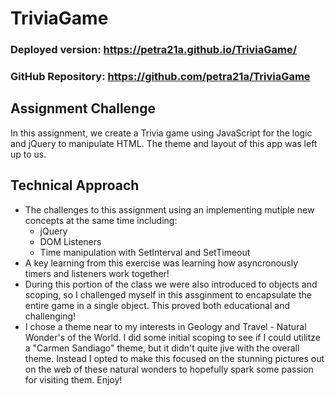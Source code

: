 # TriviaGame
### Deployed version: https://petra21a.github.io/TriviaGame/
### GitHub Repository: https://github.com/petra21a/TriviaGame
## Assignment Challenge
In this assignment, we create a Trivia game using JavaScript for the logic and jQuery to manipulate HTML. The theme and layout of this app was left up to us.
## Technical Approach
- The challenges to this assignment using an implementing mutiple new concepts at the same time including:
  - jQuery
  - DOM Listeners
  - Time manipulation with SetInterval and SetTimeout
- A key learning from this exercise was learning how asyncronously timers and listeners work together!
- During this portion of the class we were also introduced to objects and scoping, so I challenged myself in this assginment to encapsulate the entire game in a single object. This proved both educational and challenging!
- I chose a theme near to my interests in Geology and Travel - Natural Wonder's of the World. I did some initial scoping to see if I could utilitze a "Carmen Sandiago" theme, but it didn't quite jive with the overall theme. Instead I opted to make this focused on the stunning pictures out on the web of these natural wonders to hopefully spark some passion for visiting them. Enjoy!
